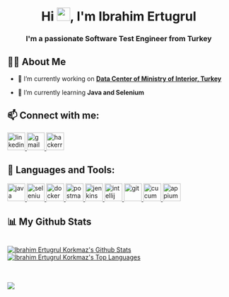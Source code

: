 <h1 align="center">Hi <img src="https://raw.githubusercontent.com/MartinHeinz/MartinHeinz/master/wave.gif" width="30px">, I'm Ibrahim Ertugrul</h1>
<h3 align="center">I'm a passionate Software Test Engineer from Turkey</h3>

## 🙋‍♂️ About Me

- 🔭 I’m currently working on **[Data Center of Ministry of Interior, Turkey](https://www.icisleri.gov.tr/illeridaresi/112-acil-agri-merkezleri-projesi)**

- 🌱 I’m currently learning **Java and Selenium**


## 📫 Connect with me:
<p align="left">
 <a href="https://www.linkedin.com/ibrahimertugrulkorkmaz/" target="_blank" rel="noreferrer"> 
        <img src="https://cdn.worldvectorlogo.com/logos/linkedin-icon-2.svg" alt="linkedin" width="40" height="40"/> 
</a>
<a href="ibrahimertugrulkorkmaz@gmail.com" target="_blank" rel="noreferrer"> 
        <img src="https://cdn.worldvectorlogo.com/logos/gmail-icon.svg" alt="gmail" width="40" height="40"/> 
</a>
<a href="https://www.hackerrank.com/iertugrulkorkmaz" target="_blank" rel="noreferrer"> 
        <img src="https://cdn.worldvectorlogo.com/logos/hackerrank.svg" alt="hackerrank" width="40" height="40"/> 
</a>
</p>

## 🚀 Languages and Tools:
<p align="left">
<a href="https://java.com" target="_blank" rel="noreferrer"> 
        <img src="https://cdn.worldvectorlogo.com/logos/java-4.svg" alt="java" width="40" height="40"/> 
    </a> 
<a href="https://selenium.dev" target="_blank" rel="noreferrer"> 
        <img src="https://seeklogo.com/images/S/selenium-logo-A1B53CEFB0-seeklogo.com.png" alt="selenium" width="40" height="40"/> 
    </a> 
<a href="https://docker.com" target="_blank" rel="noreferrer"> 
        <img src="https://cdn.worldvectorlogo.com/logos/docker.svg" alt="docker" width="40" height="40"/> 
    </a> 
    <a href="https://postman.com" target="_blank" rel="noreferrer"> 
        <img src="https://cdn.worldvectorlogo.com/logos/postman.svg" alt="postman" width="40" height="40"/> 
    </a> 
<a href="https://jenkins.io" target="_blank" rel="noreferrer"> 
        <img src="https://cdn.worldvectorlogo.com/logos/jenkins-1.svg" alt="jenkins" width="40" height="40"/> 
    </a> 
<a href="https://jetbrains.com" target="_blank" rel="noreferrer"> 
        <img src="https://cdn.worldvectorlogo.com/logos/intellij-idea-1.svg" alt="intellij" width="40" height="40"/> 
    </a> 
<a href="https://git-scm.com" target="_blank" rel="noreferrer"> 
        <img src="https://cdn.worldvectorlogo.com/logos/git-icon.svg" alt="git" width="40" height="40"/> 
    </a> 
<a href="https://cucumber.io" target="_blank" rel="noreferrer"> 
        <img src="https://cdn.worldvectorlogo.com/logos/cucumber.svg" alt="cucumber" width="40" height="40"/> 
    </a> 
<a href="https://appium.io" target="_blank" rel="noreferrer"> 
        <img src="https://cdn.worldvectorlogo.com/logos/appium.svg" alt="appium" width="40" height="40"/> 
    </a> 
   
</p>

## 📊 My Github Stats
  <br/>
    <a href="https://github.com/ibrahimertugrulkorkmaz/github-readme-stats"><img alt="Ibrahim Ertugrul Korkmaz's Github Stats" src="https://github-readme-stats.vercel.app/api?username=ibrahimertugrulkorkmaz&show_icons=true&count_private=true&theme=react&hide_border=true&bg_color=0D1117" /></a>
  <a href="https://github.com/ibrahimertugrulkorkmaz/github-readme-stats"><img alt="İbrahim Ertugrul Korkmaz's Top Languages" src="https://github-readme-stats.vercel.app/api/top-langs/?username=ibrahimertugrulkorkmaz&langs_count=8&count_private=true&layout=compact&theme=react&hide_border=true&bg_color=0D1117" /></a>
  <br/>

<br/>
<br/>



![](https://komarev.com/ghpvc/?username=ibrahimertugrulkorkmaz&color=BAEEDA)




